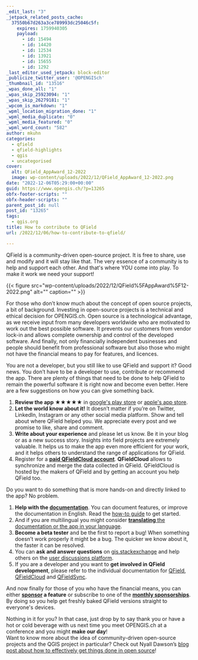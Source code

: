 ```yaml
---
_edit_last: "3"
_jetpack_related_posts_cache:
  37550b67d263a3ce789993dc25046c5f:
    expires: 1759940305
    payload:
      - id: 15494
      - id: 14420
      - id: 12534
      - id: 13921
      - id: 15655
      - id: 1292
_last_editor_used_jetpack: block-editor
_publicize_twitter_user: '@OPENGISch'
_thumbnail_id: "13516"
_wpas_done_all: "1"
_wpas_skip_25923094: "1"
_wpas_skip_26279181: "1"
_wpcom_is_markdown: "1"
_wpml_location_migration_done: "1"
_wpml_media_duplicate: "0"
_wpml_media_featured: "0"
_wpml_word_count: "582"
author: mkuhn
categories:
  - qfield
  - qfield-highlights
  - qgis
  - uncategorised
cover:
  alt: QField_AppAward_12-2022
  image: wp-content/uploads/2022/12/QField_AppAward_12-2022.png
date: "2022-12-06T05:29:00+00:00"
guid: https://www.opengis.ch/?p=13265
obfx-footer-scripts: ""
obfx-header-scripts: ""
parent_post_id: null
post_id: "13265"
tags:
  - qgis.org
title: How to contribute to QField
url: /2022/12/06/how-to-contribute-to-qfield/

---
```

QField is a community-driven open-source project. It is free to share, use and modify and it will stay like that. The very essence of a community is to help and support each other. And that's where YOU come into play. To make it work we need your support!

{{< figure src="wp-content/uploads/2022/12/QField%5FAppAward%5F12-2022.png" alt="" caption="" >}}

For those who don’t know much about the concept of open source projects, a bit of background. Investing in open-source projects is a technical and ethical decision for OPENGIS.ch. Open source is a technological advantage, as we receive input from many developers worldwide who are motivated to work out the best possible software. It prevents our customers from vendor lock-in and allows complete ownership and control of the developed software. And finally, not only financially independent businesses and people should benefit from professional software but also those who might not have the financial means to pay for features, and licences.

You are not a developer, but you still like to use QField and support it? Good news. You don’t have to be a developer to use, contribute or recommend the app. There are plenty of things that need to be done to help QField to remain the powerful software it is right now and become even better. Here are a few suggestions on how you can give something back.

1. **Review the app** ★★★★★ in [google's play store](https://play.google.com/store/apps/details?id=ch.opengis.qfield&hl=en#details-reviews) or [apple's app store](https://apps.apple.com/app/qfield-for-qgis/id1531726814).
1. **Let the world know about it!** It doesn’t matter if you’re on Twitter, LinkedIn, Instagram or any other social media platform. Show and tell about where QField helped you. We appreciate every post and we promise to like, share and comment.
1. **Write about your experience** and please let us know. Be it in your blog or as a new success story. Insights into field projects are extremely valuable. It helps us to make the app even more efficient for your work, and it helps others to understand the range of applications for QField.
1. Register for a **[paid QFieldCloud account](https://qfield.cloud/beta-pricing.html)**. **QFieldCloud** allows to synchronize and merge the data collected in QField. QFieldCloud is hosted by the makers of QField and by getting an account you help QField too.

Do you want to do something that is more hands-on and directly linked to the app? No problem.

1. **Help with the [documentation](https://docs.qfield.org/)**. You can document features, or improve the documentation in English. Read the [how-to guide](https://github.com/opengisch/QField-docs#documentation-process) to get started.
1. And if you are multilingual you might consider [**translating** the documentation or the app in your language](https://github.com/opengisch/QField-docs#translation-process).
1. **Become a beta tester** and be the first to report a bug! When something doesn’t work properly it might be a bug. The quicker we know about it, the faster it can be resolved.
1. You can **ask and answer questions** on [gis.stackexchange](https://gis.stackexchange.com/questions/tagged/qfield?sort=newest) and help others on the [user discussions platform](https://github.com/opengisch/QField/discussions).
1. If you are a developer and you want to **get involved in QField development**, please refer to the individual documentation for [QField](https://github.com/opengisch/QField/blob/master/doc/dev.md), [QFieldCloud](https://github.com/opengisch/qfieldcloud) and [QFieldSync](https://github.com/opengisch/QFieldSync).

And now finally for those of you who have the financial means, you can either **[sponsor](https://docs.qfield.org/get-started/sponsor/#feature-sponsoring) a feature** or subscribe to one of the [**monthly sponsorships**](https://docs.qfield.org/get-started/sponsor/#recurring-sponsoring). By doing so you help get freshly baked QField versions straight to everyone's devices.

Nothing in it for you? In that case, just drop by to say thank you or have a hot or cold beverage with us next time you meet OPENGIS.ch at a conference and you might **make our day**!  
Want to know more about the idea of community-driven open-source projects and the QGIS project in particular? Check out Nyall Dawson’s [blog post about how to effectively get things done in open source](https://nyalldawson.net/2016/08/how-to-effectively-get-things-changed-in-qgis/)!
